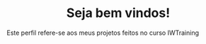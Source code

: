 <!-- ### Hi there 👋 -->

<!--
**HDL130171/HDL130171** is a ✨ _special_ ✨ repository because its `README.md` (this file) appears on your GitHub profile.

Here are some ideas to get you started:

- 🔭 I’m currently working on ...
- 🌱 I’m currently learning ...
- 👯 I’m looking to collaborate on ...
- 🤔 I’m looking for help with ...
- 💬 Ask me about ...
- 📫 How to reach me: ...
- 😄 Pronouns: ...
- ⚡ Fun fact: ...
-->
<h1 align=center>
  Seja bem vindos!
</h1>
<t>
  Este perfil refere-se aos meus projetos feitos no curso IWTraining
</t>
